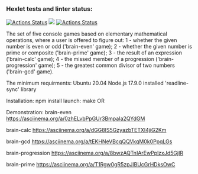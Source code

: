 ### Hexlet tests and linter status:

[![Actions Status](https://github.com/LarisaIsaykina/frontend-project-lvl1/workflows/hexlet-check/badge.svg)](https://github.com/LarisaIsaykina/frontend-project-lvl1/actions)
<a href="https://codeclimate.com/github/codeclimate/codeclimate/maintainability"><img src="https://api.codeclimate.com/v1/badges/a99a88d28ad37a79dbf6/maintainability" /></a>
[![Actions Status](https://github.com/LarisaIsaykina/frontend-project-lvl1/actions/workflows/nodejs.yml/badge.svg)](https://github.com/LarisaIsaykina/frontend-project-lvl1/actions/workflows/nodejs.yml)

The set of five console games based on elementary mathematical operations, where a user is offered to figure out:
1 - whether the given number is even or odd ('brain-even' game);
2 - whether the given number is prime or composite ('brain-prime' game);
3 - the result of an expression ('brain-calc' game);
4 - the missed member of a progression ('brain-progression' game);
5 - the greatest common divisor of two numbers ('brain-gcd' game).

The minimum requirments: 
Ubuntu 20.04
Node.js 17.9.0
installed 'readline-sync' library

Installation:
npm install <package name>
launch: make <name of the game> OR <name of the game>
 
Demonstration:
brain-even  https://asciinema.org/a/0zhELvbPpGUr3BmpaIa2QYdGM
 
brain-calc https://asciinema.org/a/dGG8IS5GzyazbTETXl4jiG2Km
 
brain-gcd  https://asciinema.org/a/tEKHNeVBcqQQVkqM0k0PpqLGs
 
brain-progression https://asciinema.org/a/8bwzAQTnIArEwPplzxJd5GjIR
 
brain-prime https://asciinema.org/a/T1Rgw0gR5zpJlBUcGrHDksOwC
